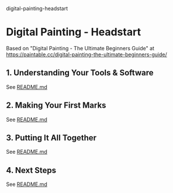 digital-painting-headstart
# Digital Painting - Headstart

Based on "Digital Painting - The Ultimate Beginners Guide" at https://paintable.cc/digital-painting-the-ultimate-beginners-guide/

## 1. Understanding Your Tools & Software
See [README.md](/001/README.md)

## 2. Making Your First Marks
See [README.md](/002/README.md)

## 3. Putting It All Together
See [README.md](/003/README.md)

## 4. Next Steps
See [README.md](/004/README.md)
